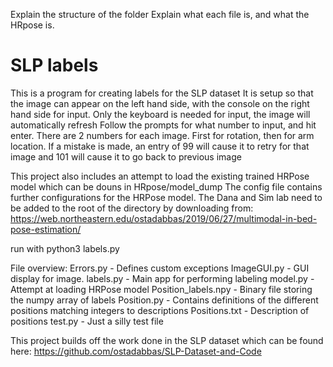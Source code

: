Explain the structure of the folder
  Explain what each file is,
  and what the HRpose is.

# SLP labels
This is a program for creating labels for the SLP dataset
It is setup so that the image can appear on the left hand side, with the console on the right hand side for input.
Only the keyboard is needed for input, the image will automatically refresh
Follow the prompts for what number to input, and hit enter. There are 2 numbers for each image. First for rotation, then for arm location.
If a mistake is made, an entry of 99 will cause it to retry for that image and 101 will cause it to go back to previous image


This project also includes an attempt to load the existing trained HRPose model which can be douns in HRpose/model_dump
The config file contains further configurations for the HRPose model.
The Dana and Sim lab need to be added to the root of the directory by downloading from: https://web.northeastern.edu/ostadabbas/2019/06/27/multimodal-in-bed-pose-estimation/

run with python3 labels.py

File overview:
Errors.py             - Defines custom exceptions
ImageGUI.py           - GUI display for image.
labels.py             - Main app for performing labeling
model.py              - Attempt at loading HRPose model
Position_labels.npy   - Binary file storing the numpy array of labels
Position.py           - Contains definitions of the different positions matching integers to descriptions
Positions.txt         - Description of positions
test.py               - Just a silly test file

This project builds off the work done in the SLP dataset which can be found here: https://github.com/ostadabbas/SLP-Dataset-and-Code 

